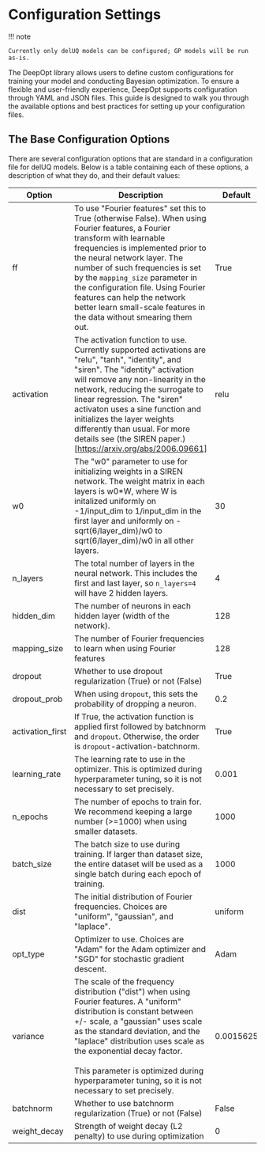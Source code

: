 # Configuration Settings

!!! note

    Currently only delUQ models can be configured; GP models will be run as-is.

The DeepOpt library allows users to define custom configurations for training your model and conducting Bayesian optimization. To ensure a flexible and user-friendly experience, DeepOpt supports configuration through YAML and JSON files. This guide is designed to walk you through the available options and best practices for setting up your configuration files.

## The Base Configuration Options

There are several configuration options that are standard in a configuration file for delUQ models. Below is a table containing each of these options, a description of what they do, and their default values:

| Option           | Description | Default   |
| ------------     | ----------- | -------   |
| ff               | To use "Fourier features" set this to True (otherwise False). When using Fourier features, a Fourier transform with learnable frequencies is implemented prior to the neural network layer. The number of such frequencies is set by the `mapping_size` parameter in the configuration file. Using Fourier features can help the network better learn small-scale features in the data without smearing them out.        | True      |
| activation       | The activation function to use. Currently supported activations are "relu", "tanh", "identity", and "siren". The "identity" activation will remove any non-linearity in the network, reducing the surrogate to linear regression. The "siren" activaton uses a sine function and initializes the layer weights differently than usual. For more details see (the SIREN paper.)[https://arxiv.org/abs/2006.09661]        | relu      |
| w0 | The "w0" parameter to use for initializing weights in a SIREN network. The weight matrix in each layers is w0*W, where W is initalized uniformly on -1/input_dim to 1/input_dim in the first layer and uniformly on -sqrt(6/layer_dim)/w0 to sqrt(6/layer_dim)/w0 in all other layers. | 30 |
| n_layers         | The total number of layers in the neural network. This includes the first and last layer, so `n_layers=4` will have 2 hidden layers.        | 4         |
| hidden_dim       | The number of neurons in each hidden layer (width of the network).        | 128       |
| mapping_size     | The number of Fourier frequencies to learn when using Fourier features        | 128       |
| dropout          | Whether to use dropout regularization (True) or not (False)        | True      |
| dropout_prob     | When using `dropout`, this sets the probability of dropping a neuron.        | 0.2       |
| activation_first | If True, the activation function is applied first followed by batchnorm and `dropout`. Otherwise, the order is `dropout`-activation-batchnorm.        | True      |
| learning_rate    | The learning rate to use in the optimizer. This is optimized during hyperparameter tuning, so it is not necessary to set precisely.        | 0.001     |
| n_epochs         | The number of epochs to train for. We recommend keeping a large number (>=1000) when using smaller datasets.        | 1000      |
| batch_size       | The batch size to use during training. If larger than dataset size, the entire dataset will be used as a single batch during each epoch of training.        | 1000      |
| dist             | The initial distribution of Fourier frequencies. Choices are "uniform", "gaussian", and "laplace".        | uniform   |
| opt_type         | Optimizer to use. Choices are "Adam" for the Adam optimizer and "SGD" for stochastic gradient descent.        | Adam      |
| variance         | The scale of the frequency distribution ("dist") when using Fourier features. A "uniform" distribution is constant between +/- scale, a "gaussian" uses scale as the standard deviation, and the "laplace" distribution uses scale as the exponential decay factor.</br></br> This parameter is optimized during hyperparameter tuning, so it is not necessary to set precisely.        | 0.0015625 |
| batchnorm        | Whether to use batchnorm regularization (True) or not (False)        | False     |
| weight_decay     | Strength of weight decay (L2 penalty) to use during optimization        | 0     |